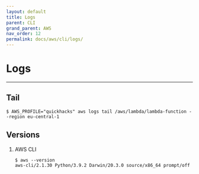 ```yaml
---
layout: default
title: Logs
parent: CLI
grand_parent: AWS
nav_order: 12
permalink: docs/aws/cli/logs/
---
```


# Logs

---

## Tail

```console
$ AWS_PROFILE="quickhacks" aws logs tail /aws/lambda/lambda-function --region eu-central-1
```

## Versions

1. AWS CLI

   ```console
   $ aws --version
   aws-cli/2.1.30 Python/3.9.2 Darwin/20.3.0 source/x86_64 prompt/off
   ```
